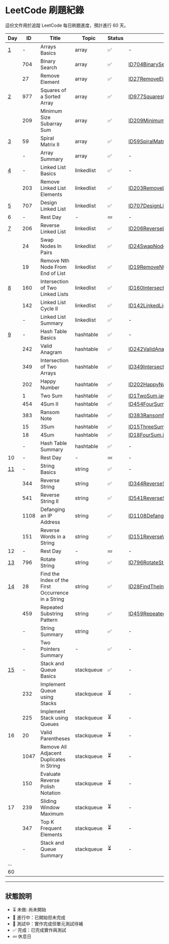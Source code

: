 # LeetCode 刷題紀錄

這份文件用於追蹤 LeetCode 每日刷題進度，預計進行 60 天。

| Day                                    | ID   | Title                                              | Topic      | Status | Solution Link                                                                                                                                             | Notes                         |
|----------------------------------------|------|----------------------------------------------------|------------|--------|-----------------------------------------------------------------------------------------------------------------------------------------------------------|-------------------------------|
| [1](../doc/daily/day01-2025-04-18.md)  | -    | Arrays Basics                                      | array      | ✅      | -                                                                                                                                                         |                               |
|                                        | 704  | Binary Search                                      | array      | ✅      | [ID704BinarySearch.java](../src/main/java/io/github/monty/leetcode/array/ID704BinarySearch.java)                                                          |                               |
|                                        | 27   | Remove Element                                     | array      | ✅      | [ID27RemoveElement.java](../src/main/java/io/github/monty/leetcode/array/ID27RemoveElement.java)                                                          |                               |   
| [2](../doc/daily/day02-2025-04-19.md)  | 977  | Squares of a Sorted Array                          | array      | ✅      | [ID977SquaresOfASortedArray.java](../src/main/java/io/github/monty/leetcode/array/ID977SquaresOfASortedArray.java)[SquaresOfASortedArray.java]()          |                               |  
|                                        | 209  | Minimum Size Subarray Sum                          | array      | ✅      | [ID209MinimumSizeSubarraySum.java](../src/main/java/io/github/monty/leetcode/array/ID209MinimumSizeSubarraySum.java)                                      |                               |
| [3](../doc/daily/day03-2025-04-20.md)  | 59   | Spiral Matrix II                                   | array      | ✅      | [ID59SpiralMatrixII.java](../src/main/java/io/github/monty/leetcode/array/ID59SpiralMatrixII.java)                                                        |                               |
|                                        | -    | Array Summary                                      | array      | ✅      | -                                                                                                                                                         |                               |
| [4](../doc/daily/day04-2025-04-21.md)  | -    | Linked List Basics                                 | linkedlist | ✅      | -                                                                                                                                                         |                               |
|                                        | 203  | Remove Linked List Elements                        | linkedlist | ✅      | [ID203RemoveLinkedListElements.java](../src/main/java/io/github/monty/leetcode/linkedlist/ID203RemoveLinkedListElements.java)                             |                               |
| [5](../doc/daily/day05-2025-04-22.md)  | 707  | Design Linked List                                 | linkedlist | ✅      | [ID707DesignLinkedList.java](../src/main/java/io/github/monty/leetcode/linkedlist/ID707DesignLinkedList.java)                                             |                               |
| 6                                      | -    | Rest Day                                           | -          | 💤     | -                                                                                                                                                         |                               |
| [7](../doc/daily/day07-2025-04-24.md)  | 206  | Reverse Linked List                                | linkedlist | ✅      | [ID206ReverseLinkedList.java](../src/main/java/io/github/monty/leetcode/linkedlist/ID206ReverseLinkedList.java)                                           |                               |
|                                        | 24   | Swap Nodes In Pairs                                | linkedlist | ✅      | [ID24SwapNodesInPairs.java](../src/main/java/io/github/monty/leetcode/linkedlist/ID24SwapNodesInPairs.java)                                               |                               |
|                                        | 19   | Remove Nth Node From End of List                   | linkedlist | ✅      | [ID19RemoveNthNodeFromEndOfList.java](../src/main/java/io/github/monty/leetcode/linkedlist/ID19RemoveNthNodeFromEndOfList.java)                           |                               |
| [8](../doc/daily/day08-2025-04-25.md)  | 160  | Intersection of Two Linked Lists                   | linkedlist | ✅      | [ID160IntersectionOfTwoLinkedLists.java](../src/main/java/io/github/monty/leetcode/linkedlist/ID160IntersectionOfTwoLinkedLists.java)                     |                               |
|                                        | 142  | Linked List Cycle II                               | linkedlist | ✅      | [ID142LinkedListCycleII.java](../src/main/java/io/github/monty/leetcode/linkedlist/ID142LinkedListCycleII.java)                                           |                               |
|                                        | -    | Linked List Summary                                | linkedlist | ✅      | -                                                                                                                                                         |                               |
| [9](../doc/daily/day09-2025-04-26.md)  | -    | Hash Table Basics                                  | hashtable  | ✅      | -                                                                                                                                                         |                               |
|                                        | 242  | Valid Anagram                                      | hashtable  | ✅      | [ID242ValidAnagram.java](../src/main/java/io/github/monty/leetcode/hashtable/ID242ValidAnagram.java)                                                      |                               |
|                                        | 349  | Intersection of Two Arrays                         | hashtable  | ✅      | [ID349IntersectionOfTwoArrays.java](../src/main/java/io/github/monty/leetcode/hashtable/ID349IntersectionOfTwoArrays.java)                                |                               |
|                                        | 202  | Happy Number                                       | hashtable  | ✅      | [ID202HappyNumber.java](../src/main/java/io/github/monty/leetcode/hashtable/ID202HappyNumber.java)                                                        |                               |
|                                        | 1    | Two Sum                                            | hashtable  | ✅      | [ID1TwoSum.java](../src/main/java/io/github/monty/leetcode/hashtable/ID1TwoSum.java)                                                                      |                               |
|                                        | 454  | 4Sum II                                            | hashtable  | ✅      | [ID454FourSumII.java](../src/main/java/io/github/monty/leetcode/hashtable/ID454FourSumII.java)                                                            |                               |
|                                        | 383  | Ransom Note                                        | hashtable  | ✅      | [ID383RansomNote.java](../src/main/java/io/github/monty/leetcode/hashtable/ID383RansomNote.java)                                                          |                               |
|                                        | 15   | 3Sum                                               | hashtable  | ✅      | [ID15ThreeSum.java](../src/main/java/io/github/monty/leetcode/hashtable/ID15ThreeSum.java)                                                                |                               |
|                                        | 18   | 4Sum                                               | hashtable  | ✅      | [ID18FourSum.java](../src/main/java/io/github/monty/leetcode/hashtable/ID18FourSum.java)                                                                  |                               |
|                                        | -    | Hash Table Summary                                 | hashtable  | ✅      | -                                                                                                                                                         |                               |   
| 10                                     | -    | Rest Day                                           | -          | 💤     | -                                                                                                                                                         |                               |   
| [11](../doc/daily/day11-2025-04-28.md) | -    | String Basics                                      | string     | ✅      | -                                                                                                                                                         |                               |   
|                                        | 344  | Reverse String                                     | string     | ✅      | [ID344ReverseString.java](../src/main/java/io/github/monty/leetcode/string/ID344ReverseString.java)                                                       |                               |   
|                                        | 541  | Reverse String II                                  | string     | ✅      | [ID541ReverseStringII.java](../src/main/java/io/github/monty/leetcode/string/ID541ReverseStringII.java)                                                   |                               |   
|                                        | 1108 | Defanging an IP Address                            | string     | ✅      | [ID1108DefangingAnIpAddress.java](../src/main/java/io/github/monty/leetcode/string/ID1108DefangingAnIpAddress.java)                                       |                               |   
|                                        | 151  | Reverse Words in a String                          | string     | ✅      | [ID151ReverseWordsInAString.java](../src/main/java/io/github/monty/leetcode/string/ID151ReverseWordsInAString.java)                                       |                               |   
| 12                                     | -    | Rest Day                                           | -          | 💤     | -                                                                                                                                                         |                               |   
| [13](daily/day13-2025-04-30.md)        | 796  | Rotate String                                      | string     | ✅      | [ID796RotateString.java](../src/main/java/io/github/monty/leetcode/string/ID796RotateString.java)                                                         |                               |   
| [14](daily/day14-2025-05-01.md)        | 28   | Find the Index of the First Occurrence in a String | string     | ✅      | [ID28FindTheIndexOfTheFirstOccurrenceInAString.java](../src/main/java/io/github/monty/leetcode/string/ID28FindTheIndexOfTheFirstOccurrenceInAString.java) |                               |   
|                                        | 459  | Repeated Substring Pattern                         | string     | ✅      | [ID459RepeatedSubstringPattern.java](../src/main/java/io/github/monty/leetcode/string/ID459RepeatedSubstringPattern.java)                                 |                               |   
|                                        | -    | String Summary                                     | string     | ✅      | -                                                                                                                                                         | [🔗](string-summary.md)       |   
|                                        | -    | Two Pointers Summary                               | -          | ✅      | -                                                                                                                                                         | [🔗](two-pointers-summary.md) |   
| [15](daily/day15-2025-05-02.md)        | -    | Stack and Queue Basics                             | stackqueue | ✅      | -                                                                                                                                                         |                               |   
|                                        | 232  | Implement Queue using Stacks                       | stackqueue | ⏳      | -                                                                                                                                                         |                               |   
|                                        | 225  | Implement Stack using Queues                       | stackqueue | ⏳      | -                                                                                                                                                         |                               |   
| 16                                     | 20   | Valid Parentheses                                  | stackqueue | ⏳      | -                                                                                                                                                         |                               |   
|                                        | 1047 | Remove All Adjacent Duplicates In String           | stackqueue | ⏳      | -                                                                                                                                                         |                               |   
|                                        | 150  | Evaluate Reverse Polish Notation                   | stackqueue | ⏳      | -                                                                                                                                                         |                               |   
| 17                                     | 239  | Sliding Window Maximum                             | stackqueue | ⏳      | -                                                                                                                                                         |                               |   
|                                        | 347  | Top K Frequent Elements                            | stackqueue | ⏳      | -                                                                                                                                                         |                               |   
|                                        | -    | Stack and Queue Summary                            | stackqueue | ⏳      | -                                                                                                                                                         |                               |   
| ...                                    |      |                                                    |            |        |                                                                                                                                                           |                               |   
| 60                                     |      |                                                    |            |        |                                                                                                                                                           |                               |

---

## 狀態說明
- ⏳ 未做: 尚未開始
- 🚧 進行中：已開始但未完成
- 🧪 測試中：實作完成但單元測試待補
- ✅ 完成：已完成實作與測試
- 💤 休息日